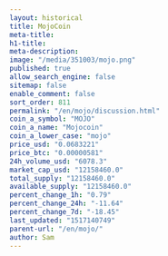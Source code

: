 ```yaml
---
layout: historical
title: MojoCoin
meta-title: 
h1-title: 
meta-description: 
image: "/media/351003/mojo.png"
published: true
allow_search_engine: false
sitemap: false
enable_comment: false
sort_order: 811
permalink: "/en/mojo/discussion.html"
coin_a_symbol: "MOJO"
coin_a_name: "Mojocoin"
coin_a_lower_case: "mojo"
price_usd: "0.0683221"
price_btc: "0.00000581"
24h_volume_usd: "6078.3"
market_cap_usd: "12158460.0"
total_supply: "12158460.0"
available_supply: "12158460.0"
percent_change_1h: "0.79"
percent_change_24h: "-11.64"
percent_change_7d: "-18.45"
last_updated: "1517140749"
parent-url: "/en/mojo/"
author: Sam
---
```


